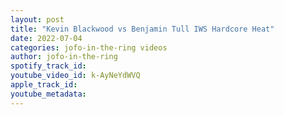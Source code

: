 ```yaml
---
layout: post
title: "Kevin Blackwood vs Benjamin Tull IWS Hardcore Heat"
date: 2022-07-04
categories: jofo-in-the-ring videos
author: jofo-in-the-ring
spotify_track_id: 
youtube_video_id: k-AyNeYdWVQ
apple_track_id: 
youtube_metadata: 
---
```

